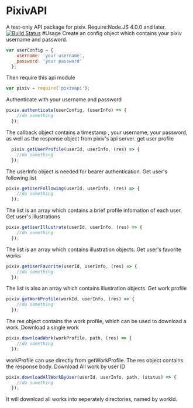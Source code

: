 # PixivAPI
A test-only API package for pixiv.
Require:Node.JS 4.0.0 and later.
[![Build Status](https://travis-ci.org/imi415/PixivAPI.svg?branch=master)](https://travis-ci.org/imi415/PixivAPI)
#Usage
Create an config object which contains your pixiv username and password.
```javascript
var userConfig = {
    username: 'your username',
    password: 'your password'
  };
```
Then require this api module
```javascript
var pixiv = require('pixivapi');
```
Authenticate with your username and password
```javascript
pixiv.authenticate(userConfig, (userInfo) => {
    //do something
  });
```
The callback object contains a timestamp , your username, your password, as well as the response object from pixiv's api server.
get user profile
```javascript
  pixiv.getUserProfile(userId, userInfo, (res) => {
    //do something
  });
```
The userInfo object is needed for bearer authentication.
Get user's following list
```javascript
pixiv.getUserFollowing(userId, userInfo, (res) => {
    //do something
  });
```
The list is an array which contains a brief profile infomation of each user.
Get user's illustrations
```javascript
pixiv.getUserIllustrate(userId, userInfo, (res) => {
    //do something
  });
  ```
The list is an array which contains illustration objects.
Get user's favorite works
```javascript
pixiv.getUserFavorite(userId, userInfo, (res) => {
    //do something
  });
  ```
The list is also an array which contains illustration objects.
Get work profile
```javascript
pixiv.getWorkProfile(workId, userInfo, (res) => {
    //do something
  });
  ```
The res object contains the work profile, which can be used to download a work.
Download a single work
```javascript
pixiv.downloadWork(workProfile, path, (res) => {
    //do something
  });
  ```
workProfile can use directly from getWorkProfile. The res object contains the response body.
Download All work by user ID
```javascript
pixiv.downloadAllWorkByUser(userId, userInfo, path, (ststus) => {
    //do something
  });
```
It will download all works into seperately directories, named by workId.
